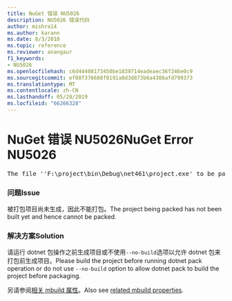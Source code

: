 ```yaml
---
title: NuGet 错误 NU5026
description: NU5026 错误代码
author: mishra14
ms.author: karann
ms.date: 8/3/2018
ms.topic: reference
ms.reviewer: anangaur
f1_keywords:
- NU5026
ms.openlocfilehash: c6d44408173450be1839714eadeaec36f246e0c9
ms.sourcegitcommit: ef08f376688f0191a8d3d873b6a4386afd799373
ms.translationtype: MT
ms.contentlocale: zh-CN
ms.lasthandoff: 05/28/2019
ms.locfileid: "66266328"
---
```

# <a name="nuget-error-nu5026"></a><span data-ttu-id="ae016-103">NuGet 错误 NU5026</span><span class="sxs-lookup"><span data-stu-id="ae016-103">NuGet Error NU5026</span></span>
<pre>The file ''F:\project\bin\Debug\net461\project.exe' to be packed was not found on disk.</pre>

### <a name="issue"></a><span data-ttu-id="ae016-104">问题</span><span class="sxs-lookup"><span data-stu-id="ae016-104">Issue</span></span>

<span data-ttu-id="ae016-105">被打包项目尚未生成，因此不能打包。</span><span class="sxs-lookup"><span data-stu-id="ae016-105">The project being packed has not been built yet and hence cannot be packed.</span></span>


### <a name="solution"></a><span data-ttu-id="ae016-106">解决方案</span><span class="sxs-lookup"><span data-stu-id="ae016-106">Solution</span></span>

<span data-ttu-id="ae016-107">请运行 dotnet 包操作之前生成项目或不使用`--no-build`选项以允许 dotnet 包来打包前生成项目。</span><span class="sxs-lookup"><span data-stu-id="ae016-107">Please build the project before running dotnet pack operation or do not use `--no-build` option to allow dotnet pack to build the project before packaging.</span></span>

<span data-ttu-id="ae016-108">另请参阅[相关 mbuild 属性](../msbuild-targets.md#output-assemblies)。</span><span class="sxs-lookup"><span data-stu-id="ae016-108">Also see [related mbuild properties](../msbuild-targets.md#output-assemblies).</span></span>

